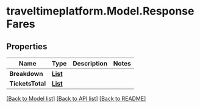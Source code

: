 # traveltimeplatform.Model.ResponseFares
## Properties

Name | Type | Description | Notes
------------ | ------------- | ------------- | -------------
**Breakdown** | [**List<ResponseFaresBreakdownItem>**](ResponseFaresBreakdownItem.md) |  | 
**TicketsTotal** | [**List<ResponseFareTicket>**](ResponseFareTicket.md) |  | 

[[Back to Model list]](../README.md#documentation-for-models) [[Back to API list]](../README.md#documentation-for-api-endpoints) [[Back to README]](../README.md)

